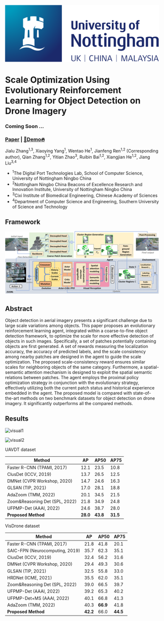 <img src="image/UoN_logo.svg" alt="UON" style="zoom: 150%;" />


# Scale Optimization Using Evolutionary Reinforcement Learning for Object Detection on Drone Imagery

### Coming Soon ...

###  [Paper]() | [🤗Demo🔥]( )   

Jialu Zhang<sup>1,3</sup>, Xiaoying Yang<sup>1</sup>, Wentao He<sup>1</sup>, Jianfeng Ren<sup>1,2</sup> (Corresponding author), Qian Zhang<sup>1,2</sup>, Yitian Zhao<sup>3</sup>, Ruibin Bai<sup>1,2</sup>, Xiangjian He<sup>1,2</sup>, Jiang Liu<sup>3,4</sup>

- <sup>1</sup>The Digital Port Technologies Lab, School of Computer Science, University of Nottingham Ningbo China
- <sup>2</sup>Nottingham Ningbo China Beacons of Excellence Research and Innovation Institute, University of Nottingham Ningbo China
- <sup>3</sup>Cixi Institute of Biomedical Engineering, Chinese Academy of Sciences
- <sup>4</sup>Department of Computer Science and Engineering, Southern University of Science and Technology


## Framework

![framework](./image/framework.png)

## Abstract

Object detection in aerial imagery presents a significant challenge due to large scale variations among objects. This paper proposes an evolutionary reinforcement learning agent, integrated within a coarse-to-fine object detection framework, to optimize the scale for more effective detection of objects in such images. Specifically, a set of patches potentially containing objects are first generated. A set of rewards measuring the localization accuracy, the accuracy of predicted labels, and the scale consistency among nearby patches are designed in the agent to guide the scale optimization. The proposed scale-consistency reward ensures similar scales for neighboring objects of the same category. 
Furthermore, a spatial-semantic attention mechanism is designed to exploit the spatial semantic relations between patches. The agent employs the proximal policy optimization strategy in conjunction with the evolutionary strategy, effectively utilizing both the current patch status and historical experience embedded in the agent.  The proposed model is compared with state-of-the-art methods on two benchmark datasets for object detection on drone imagery. It significantly outperforms all the compared methods. 

## Results

![visual1](D:\papers\AAAI-ODRL\EvOD\image\visual1.png)

![visual2](D:\papers\AAAI-ODRL\EvOD\image\visual2.png)



UAVDT dataset

| Method                         | AP       | AP50     | AP75     |
| ------------------------------ | -------- | -------- | -------- |
| Faster R-CNN (TPAMI, 2017)     | 12.1     | 23.5     | 10.8     |
| ClusDet (ICCV, 2019)           | 13.7     | 26.5     | 12.5     |
| DMNet (CVPR Workshop, 2020)    | 14.7     | 24.6     | 16.3     |
| GLSAN (TIP, 2021)              | 17.0     | 28.1     | 18.8     |
| AdaZoom (TMM, 2022)            | 20.1     | 34.5     | 21.5     |
| Zoom&Reasoning Det (SPL, 2022) | 21.8     | 34.9     | 24.8     |
| UFPMP-Det (AAAI, 2022)         | 24.6     | 38.7     | 28.0     |
| **Proposed Method**            | **28.0** | **43.8** | **31.5** |

VisDrone dataset

| Method                          | AP       | AP50     | AP75     |
| ------------------------------- | -------- | -------- | -------- |
| Faster R-CNN (TPAMI, 2017)      | 21.8     | 41.8     | 20.1     |
| SAIC-FPN (Neurocomputing, 2019) | 35.7     | 62.3     | 35.1     |
| ClusDet (ICCV, 2019)            | 32.4     | 56.2     | 31.6     |
| DMNet (CVPR Workshop, 2020)     | 29.4     | 49.3     | 30.6     |
| GLSAN (TIP, 2021)               | 32.5     | 55.8     | 33.0     |
| HRDNet (ICME, 2021)             | 35.5     | 62.0     | 35.1     |
| Zoom&Reasoning Det (SPL, 2022)  | 39.0     | 66.5     | 39.7     |
| UFPMP-Det (AAAI, 2022)          | 39.2     | 65.3     | 40.2     |
| UFPMP-Det+MS (AAAI, 2022)       | 40.1     | 66.8     | 41.3     |
| AdaZoom (TMM, 2022)             | 40.3     | **66.9** | 41.8     |
| **Proposed Method**             | **42.2** | 66.0     | **44.5** |
